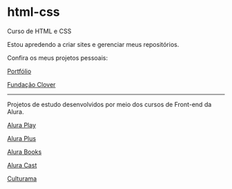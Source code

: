 # html-css
 Curso de HTML e CSS

 Estou apredendo a criar sites e gerenciar meus repositórios.

 Confira os meus projetos pessoais:

<a href="https://matheus-pombeiro.github.io/html-css/portfolio/index.html">Portfólio</a>

<a href="https://matheus-pombeiro.github.io/html-css/clover-foundation/index.html">Fundação Clover</a>

<hr>

Projetos de estudo desenvolvidos por meio dos cursos de Front-end da Alura.

<a href="https://matheus-pombeiro.github.io/html-css/alura-play/index.html">Alura Play</a>

<a href="https://matheus-pombeiro.github.io/html-css/alura-plus/index.html">Alura Plus</a>

<a href="https://matheus-pombeiro.github.io/html-css/alura-books/index.html">Alura Books</a>

<a href="https://matheus-pombeiro.github.io/html-css/alura-cast/index.html">Alura Cast</a>

<a href="https://matheus-pombeiro.github.io/html-css/culturama/index.html">Culturama</a>